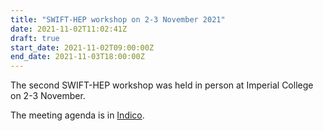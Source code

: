 ```yaml
---
title: "SWIFT-HEP workshop on 2-3 November 2021"
date: 2021-11-02T11:02:41Z
draft: true
start_date: 2021-11-02T09:00:00Z
end_date: 2021-11-03T18:00:00Z
---
```


The second SWIFT-HEP workshop was held in person at Imperial College on 2-3 November. 

The meeting agenda is in [Indico](https://indico.cern.ch/event/1033028/").
